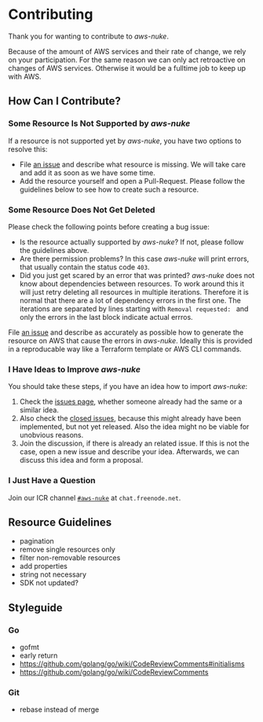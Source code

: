 # Contributing

Thank you for wanting to contribute to *aws-nuke*.

Because of the amount of AWS services and their rate of change, we rely on your
participation. For the same reason we can only act retroactive on changes of
AWS services. Otherwise it would be a fulltime job to keep up with AWS.


## How Can I Contribute?

### Some Resource Is Not Supported by *aws-nuke*

If a resource is not supported yet by *aws-nuke*, you have two options to
resolve this:

* File [an issue](https://github.com/rebuy-de/aws-nuke/issues/new) and describe
  what resource is missing. We will take care and add it as soon as we have
  some time.
* Add the resource yourself and open a Pull-Request. Please follow the
  guidelines below to see how to create such a resource.


### Some Resource Does Not Get Deleted

Please check the following points before creating a bug issue:

* Is the resource actually supported by *aws-nuke*? If not, please follow the
  guidelines above.
* Are there permission problems? In this case *aws-nuke* will print errors,
  that usually contain the status code `403`.
* Did you just get scared by an error that was printed? *aws-nuke* does not
  know about dependencies between resources. To work around this it will just
  retry deleting all resources in multiple iterations. Therefore it is normal
  that there are a lot of dependency errors in the first one. The iterations
  are separated by lines starting with `Removal requested: ` and only the
  errors in the last block indicate actual errros.

File [an issue](https://github.com/rebuy-de/aws-nuke/issues/new) and describe
as accurately as possible how to generate the resource on AWS that cause the
errors in *aws-nuke*. Ideally this is provided in a reproducable way like
a Terraform template or AWS CLI commands.


### I Have Ideas to Improve *aws-nuke*

You should take these steps, if you have an idea how to import *aws-nuke*:

1. Check the [issues page](https://github.com/rebuy-de/aws-nuke/issues),
   whether someone already had the same or a similar idea.
2. Also check the [closed
   issues](https://github.com/rebuy-de/aws-nuke/issues?utf8=%E2%9C%93&q=is%3Aissue),
   because this might already have been implemented, but not yet released. Also
   the idea might no be viable for unobvious reasons.
3. Join the discussion, if there is already an related issue. If this is not
   the case, open a new issue and describe your idea. Afterwards, we can
   discuss this idea and form a proposal.


### I Just Have a Question

Join our ICR channel [`#aws-nuke`](https://webchat.freenode.net/?channels=aws-nuke) at `chat.freenode.net`.


## Resource Guidelines

* pagination
* remove single resources only
* filter non-removable resources
* add properties
* string not necessary
* SDK not updated?

## Styleguide

### Go

* gofmt
* early return
* https://github.com/golang/go/wiki/CodeReviewComments#initialisms
* https://github.com/golang/go/wiki/CodeReviewComments

### Git

* rebase instead of merge
